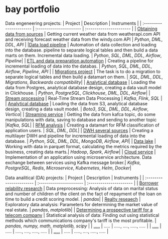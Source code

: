 # bay portfolio
Data engeneering projects:
| Project | Description | Instruments |
| :---------------------- | :---------------------- | :---------------------- |
| [Obtaining data from sources](/API/) | Getting current weather data from weatherapi.com API and receiving forecast weather data from the windy.com API | *Python*, *DML*, *DDL*, *API* | 
|[Data load pipeline](/Data_load_pipeline/) | Automation of data collection and loading into the database. pipeline to separate logical tables and then build a data marts on them. Incremental data loading. | *Python*, *SQL*, *DML*, *DDL*, *Airflow*, *Pipeline*| 
| [ETL and data preparation automation](/ETL_data_preparation_automation/) | Creating a pipeline for incremental loading of data into the databas. | *Python*, *SQL*, *DML*, *DDL*, *Airflow*, *Pipeline*, *API* | 
| [Migrations project](/Migrations_project/) |  The task is to do a migration to separate logical tables and then build a datamart on them.  | *SQL*, *DML*, *DDL*, *Migrations*, *Backwards compatibility*| 
| [Analytical database](/Postgres_to_Clickchouse/)  |  Loading the data from Postgres, analytical database design, creating a data vault model in Clickhouse.  | *Python*, *PostgreSQL*, *Clickhouse*, *DML*, *DDL*, *Airflow*| 
| [Stream processing](/Kafka_Flink/) | Real-Time Stream Data Processing | *Kafka*, *Flink*, *SQL* | 
| [Analytical database](/S3_to_Vertica/) | Loading the data from S3, analytical database design, creating a data vault model. | *Boto3*, *SQL*, *DML*, *DDL*, *Airflow*, *Vertica*|
| [Streaming service](/Kafka/) | Getting the data from kafca topic, do some manipulations with data, saving to database and sending to another topic |*Kafka*, *SQL*| 
| [RFM analysis](/RFM/) | Creating a datamart for RFM classification of application users. | *SQL*, *DML*, *DDL*| 
| [DWH several sources](/DWH_several_sources/) | Creating a multilayer DWH and pipeline for incremental loading of data into the database. | *Python*, *SQL*, *DML*, *DDL*, *MongoDB*, *Airflow*, *API*| 
| [Data lake](/Data_Lake/) | Working with data in parquet format, calculating the metrics required by the business, creating data marts.| *Hadoop*, *Spark*, *Airflow*| 
| [Cloud service](/Cloud_service/) | Implementation of an application using microservice architecture. Data exchange between services using Kafka message broker.| *Kafka*, *PostgreSQL*, *Redis*, *Microservice*, *Kubernetes*, *Helm*, *Docker*| 

Data analitical (DA) projects:
| Project | Description | Instruments |
| :---------------------- | :---------------------- | :---------------------- |
| [Borrower relability research](/DA/borrower_reliability_research/) | Data preprocessing: Analysis of data on marital status and number of children of the client on the fact of repayment of the loan on time to build a credit scoring model.  | *pandas*| 
| [Realty reseaech](/DA/realty_research/) | Exploratory data analysis: Parameters for determining the market value of real estate. | *pandas*, *matplotlib*| 
| [Determining a prospective tariff for a telecom company](/DA/best_tariff_for_telecom_company/) | Statistical analysis of data: Finding out using statistical methods which communications company's tariff is the most profitable. | *pandas, numpy, math, matplotlib, scipy* | 
| [.....](/DA/...../) | ..... | *.....*, *....*, *.....*, *.....* | 
| [.....](/DA/...../) | ..... | *.....*, *....*, *.....*, *.....* | 
| [.....](/DA/...../) | ..... | *.....*, *....*, *.....*, *.....* | 
